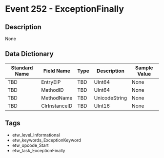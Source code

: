 # Event 252 - ExceptionFinally

## Description
None

## Data Dictionary
|Standard Name|Field Name|Type|Description|Sample Value|
|---|---|---|---|---|
|TBD|EntryEIP|TBD|UInt64|None|None|
|TBD|MethodID|TBD|UInt64|None|None|
|TBD|MethodName|TBD|UnicodeString|None|None|
|TBD|ClrInstanceID|TBD|UInt16|None|None|

## Tags
* etw_level_Informational
* etw_keywords_ExceptionKeyword
* etw_opcode_Start
* etw_task_ExceptionFinally